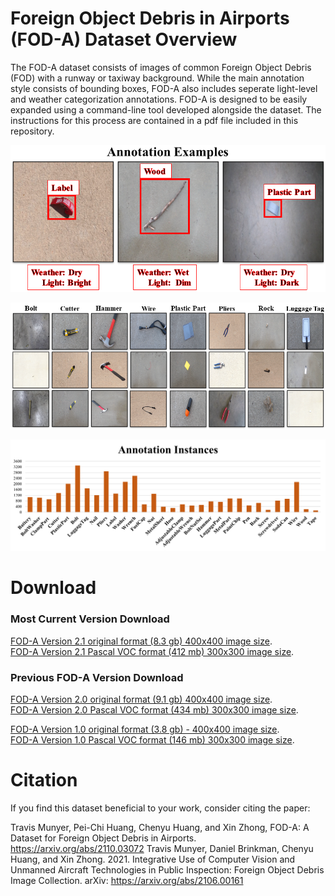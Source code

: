 # <a name="overview"/>Foreign Object Debris in Airports (FOD-A) Dataset Overview
The FOD-A dataset consists of images of common Foreign Object Debris (FOD) with a runway or taxiway background. While the main annotation style consists of bounding boxes, FOD-A also includes seperate light-level and weather categorization annotations. FOD-A is designed to be easily expanded using a command-line tool developed alongside the dataset. The instructions for this process are contained in a pdf file included in this repository.

<p align="center">
  <img alt="AnnotationExamples" src="Examples/AnnotationExamples.png">
</p>

<p align="center">
  <img alt="Examples" src="Examples/manyEx.png">
</p>
  
<p align="center">
  <img alt="Instances" src="Examples/AnnotationInstancesV2.1.png">
</p>

# <a name="download_instructions"/>Download
### Most Current Version Download
[FOD-A Version 2.1 original format (8.3 gb) 400x400 image size](https://docs.google.com/uc?export=download&id=1qUpUu4fc90TrsWHLM0pCfIaFvHoNj8Ql).  
[FOD-A Version 2.1 Pascal VOC format (412 mb) 300x300 image size](https://docs.google.com/uc?export=download&id=1zryvMCz51g1x9ynuRtJEh7iYF79bBVLz).  

### Previous FOD-A Version Download

[FOD-A Version 2.0 original format (9.1 gb) 400x400 image size](https://docs.google.com/uc?export=download&id=1AMLDjMlobDU5etls3bmWzBeEk_NTyK0C).  
[FOD-A Version 2.0 Pascal VOC format (434 mb) 300x300 image size](https://docs.google.com/uc?export=download&id=1q4yEcEEUuRk9kdEMOra-ZEFn6TJ8gB7h).  

[FOD-A Version 1.0 original format (3.8 gb) - 400x400 image size](https://docs.google.com/uc?export=download&id=1wkw1sINcNPRGzXg_vw212Hsi4INB7UrN).  
[FOD-A Version 1.0 Pascal VOC format (146 mb) 300x300 image size](https://docs.google.com/uc?export=download&id=1x6kc8gLNE-2dAKODBIVSQEAoXw8RmTSk).  

# <a name="citation"/>Citation
If you find this dataset beneficial to your work, consider citing the paper:

Travis Munyer, Pei-Chi Huang, Chenyu Huang, and Xin Zhong, FOD-A: A Dataset for Foreign Object Debris in Airports. https://arxiv.org/abs/2110.03072
Travis Munyer, Daniel Brinkman, Chenyu Huang, and Xin Zhong. 2021. Integrative Use of Computer Vision and Unmanned Aircraft Technologies in Public Inspection: Foreign Object Debris Image Collection. arXiv: https://arxiv.org/abs/2106.00161
